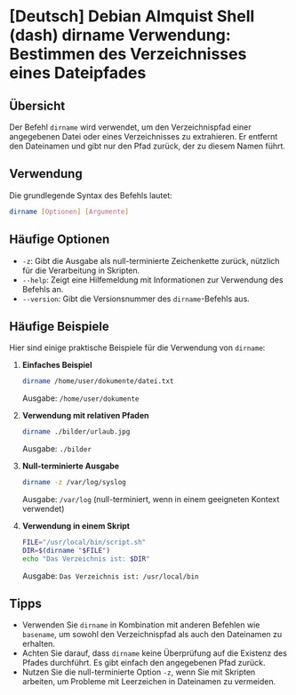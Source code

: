 # [Deutsch] Debian Almquist Shell (dash) dirname Verwendung: Bestimmen des Verzeichnisses eines Dateipfades

## Übersicht
Der Befehl `dirname` wird verwendet, um den Verzeichnispfad einer angegebenen Datei oder eines Verzeichnisses zu extrahieren. Er entfernt den Dateinamen und gibt nur den Pfad zurück, der zu diesem Namen führt.

## Verwendung
Die grundlegende Syntax des Befehls lautet:

```bash
dirname [Optionen] [Argumente]
```

## Häufige Optionen
- `-z`: Gibt die Ausgabe als null-terminierte Zeichenkette zurück, nützlich für die Verarbeitung in Skripten.
- `--help`: Zeigt eine Hilfemeldung mit Informationen zur Verwendung des Befehls an.
- `--version`: Gibt die Versionsnummer des `dirname`-Befehls aus.

## Häufige Beispiele
Hier sind einige praktische Beispiele für die Verwendung von `dirname`:

1. **Einfaches Beispiel**
   ```bash
   dirname /home/user/dokumente/datei.txt
   ```
   Ausgabe: `/home/user/dokumente`

2. **Verwendung mit relativen Pfaden**
   ```bash
   dirname ./bilder/urlaub.jpg
   ```
   Ausgabe: `./bilder`

3. **Null-terminierte Ausgabe**
   ```bash
   dirname -z /var/log/syslog
   ```
   Ausgabe: `/var/log` (null-terminiert, wenn in einem geeigneten Kontext verwendet)

4. **Verwendung in einem Skript**
   ```bash
   FILE="/usr/local/bin/script.sh"
   DIR=$(dirname "$FILE")
   echo "Das Verzeichnis ist: $DIR"
   ```
   Ausgabe: `Das Verzeichnis ist: /usr/local/bin`

## Tipps
- Verwenden Sie `dirname` in Kombination mit anderen Befehlen wie `basename`, um sowohl den Verzeichnispfad als auch den Dateinamen zu erhalten.
- Achten Sie darauf, dass `dirname` keine Überprüfung auf die Existenz des Pfades durchführt. Es gibt einfach den angegebenen Pfad zurück.
- Nutzen Sie die null-terminierte Option `-z`, wenn Sie mit Skripten arbeiten, um Probleme mit Leerzeichen in Dateinamen zu vermeiden.